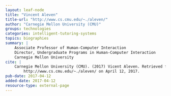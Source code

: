 ```yaml
---
layout: leaf-node
title: "Vincent Aleven"
title-url: "http://www.cs.cmu.edu/~./aleven/"
author: "Carnegie Mellon University (CMU)"
groups: technologies
categories: intelligent-tutoring-systems
topics: biographies
summary: |
    Associate Professor of Human-Computer Interaction
    Director, Undergraduate Programs in Human-Computer Interaction
    Carnegie Mellon University
cite: |
    Carnegie Mellon University (CMU). (2017) Vicent Aleven. Retrieved from:
        http://www.cs.cmu.edu/~./aleven/ on April 12, 2017.
pub-date: 2017-04-12
added-date: 2017-04-12
resource-type: external-page
---
```

